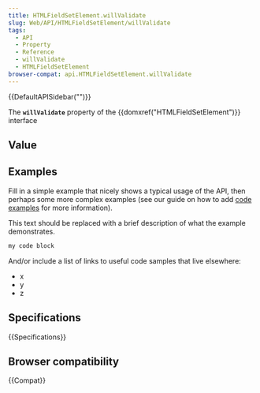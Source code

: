 ```yaml
---
title: HTMLFieldSetElement.willValidate
slug: Web/API/HTMLFieldSetElement/willValidate
tags:
  - API
  - Property
  - Reference
  - willValidate
  - HTMLFieldSetElement
browser-compat: api.HTMLFieldSetElement.willValidate
---
```

{{DefaultAPISidebar("")}}

The **`willValidate`** property of the {{domxref("HTMLFieldSetElement")}} interface 

## Value



## Examples

Fill in a simple example that nicely shows a typical usage of the API, then perhaps some more complex examples (see our guide on how to add [code examples](/en-US/docs/MDN/Contribute/Structures/Code_examples) for more information).

This text should be replaced with a brief description of what the example demonstrates.

```js
my code block
```

And/or include a list of links to useful code samples that live elsewhere:

*   x
*   y
*   z

## Specifications

{{Specifications}}

## Browser compatibility

{{Compat}}



